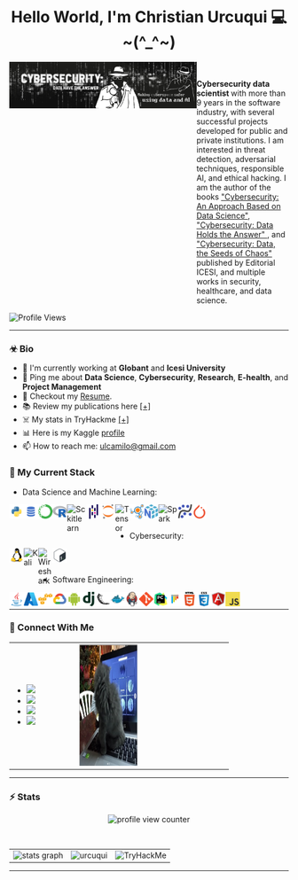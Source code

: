 <h1 align="center"> Hello World, I'm Christian Urcuqui 💻~(^_^~) </h1>

<div id="contentBox" style="margin:0px auto; width:100%">
 
<div id="column3" style="float:left; margin:0;width:67%">
 <img id="mdt_13" src="https://github.com/urcuqui/urcuqui/blob/main/LinkedIn_banner.png?raw=true">
</div>

<div id="column2" style="float:left; margin:0;width:33%;">
   <br>
  <p>
     <b>Cybersecurity data scientist </b> with more than 9 years in the software industry, with several successful projects developed for public and private institutions. I am interested in threat detection, adversarial techniques, responsible AI, and ethical hacking. I am the author of the books <a href="https://www.icesi.edu.co/editorial/ciberseguridad/">"Cybersecurity: An Approach Based on Data Science"</a>, <a href="https://www.icesi.edu.co/editorial/ciberseguridad-datos/">"Cybersecurity: Data Holds the Answer" </a>, and  <a href="https://www.icesi.edu.co/editorial/ciberseguridad-datos-caos/"> "Cybersecurity: Data, the Seeds of Chaos" </a> published by Editorial ICESI, and multiple works in security, healthcare, and data science.
 </p>
</div>
</div>

![Profile Views](https://komarev.com/ghpvc/?username=urcuqui&color=blue)

*** 

### ☣ Bio

- 🏢 I'm currently working at **Globant** and **Icesi University**
- 💬 Ping me about **Data Science**, **Cybersecurity**, **Research**, **E-health**, and **Project Management**
- 📝 Checkout my [Resume](https://www.linkedin.com/in/christianurcuqui/).
- 📚 Review my publications here [[+]](https://scholar.google.es/citations?user=q6dRgYIAAAAJ&hl)
- ☠️ My stats in TryHackme [[+]](https://tryhackme.com/p/urcuqui)
- 📊 Here is my Kaggle [profile](https://www.kaggle.com/xwolf12)
- 📫 How to reach me: [ulcamilo@gmail.com](mailto:ulcamilo@gmail.com)

### 🤖 My Current Stack

- Data Science and Machine Learning:

<img align="left" alt="python" width="26px" src="https://raw.githubusercontent.com/github/explore/80688e429a7d4ef2fca1e82350fe8e3517d3494d/topics/python/python.png" />
<img align="left" alt="SQL" width="26px" src="https://raw.githubusercontent.com/github/explore/80688e429a7d4ef2fca1e82350fe8e3517d3494d/topics/sql/sql.png" />
<img align="left" alt="Anaconda" width="26px" src="https://raw.githubusercontent.com/devicons/devicon/master/icons/anaconda/anaconda-original.svg" />
<img align="left" alt="R" width="26px" src="https://raw.githubusercontent.com/devicons/devicon/master/icons/r/r-original.svg" />
<img align="left" alt="Sckitlearn" width="35px" src="https://upload.wikimedia.org/wikipedia/commons/thumb/0/05/Scikit_learn_logo_small.svg/260px-Scikit_learn_logo_small.svg.png?20180808062052" />
<img align="left" alt="Pandas" width="26px" src="https://raw.githubusercontent.com/devicons/devicon/master/icons/pandas/pandas-original.svg" />
<img align="left" alt="Jupyter" width="26px" src="https://raw.githubusercontent.com/devicons/devicon/master/icons/jupyter/jupyter-original.svg" />
<img align="left" alt="Tensor" width="26px" src="https://upload.wikimedia.org/wikipedia/commons/thumb/2/2d/Tensorflow_logo.svg/115px-Tensorflow_logo.svg.png?20170429160244" />
<img align="left" alt="NetworkX" width="26px" src="https://raw.githubusercontent.com/devicons/devicon/master/icons/networkx/networkx-original.svg" />
<img align="left" alt="Numpy" width="26px" src="https://raw.githubusercontent.com/devicons/devicon/master/icons/numpy/numpy-original.svg" />
<img align="left" alt="Spark" width="35px" src="https://upload.wikimedia.org/wikipedia/commons/thumb/f/f3/Apache_Spark_logo.svg/512px-Apache_Spark_logo.svg.png?20210416091439" />
<img align="left" alt="StatModels" width="26px" src="https://raw.githubusercontent.com/statsmodels/statsmodels/main/docs/source/images/statsmodels-logo-v2-no-text.svg" />
<img align="left" alt="PyTorch" width="26px" src="https://raw.githubusercontent.com/devicons/devicon/master/icons/pytorch/pytorch-original.svg" /><br>
</br>

- Cybersecurity:

<img align="left" alt="Linux" width="26px" src="https://raw.githubusercontent.com/devicons/devicon/master/icons/linux/linux-original.svg"/>
<img align="left" alt="Kali" width="26px" src="https://logodix.com/logo/1287734.jpg"/>
<img align="left" alt="Wireshark" width="26px" src="https://upload.wikimedia.org/wikipedia/commons/thumb/d/df/Wireshark_icon.svg/100px-Wireshark_icon.svg.png?20070521080724"/>
<img align="left" alt="Bash" width="26px" src="https://raw.githubusercontent.com/devicons/devicon/master/icons/bash/bash-original.svg" /><br>
<br>

- Software Engineering:

<img align="left" alt="Java" width="26px" src="https://raw.githubusercontent.com/devicons/devicon/master/icons/java/java-original.svg" />
<img align="left" alt="Azure" width="26px" src="https://raw.githubusercontent.com/devicons/devicon/master/icons/azure/azure-original.svg" />
<img align="left" alt="AWS" width="26px" src="https://raw.githubusercontent.com/devicons/devicon/master/icons/amazonwebservices/amazonwebservices-original.svg" />
<img align="left" alt="GCP" width="26px" src="https://raw.githubusercontent.com/devicons/devicon/master/icons/googlecloud/googlecloud-original.svg" />
<img align="left" alt="Android" width="26px" src="https://raw.githubusercontent.com/devicons/devicon/master/icons/android/android-original.svg" />
<img align="left" alt="DJango" width="26px" src="https://raw.githubusercontent.com/devicons/devicon/master/icons/django/django-plain.svg" />
<img align="left" alt="Docker" width="26px" src="https://raw.githubusercontent.com/devicons/devicon/master/icons/flask/flask-original.svg" />
<img align="left" alt="Flask" width="26px" src="https://raw.githubusercontent.com/devicons/devicon/master/icons/docker/docker-original.svg" />
<img align="left" alt="Jenkins" width="26px" src="https://raw.githubusercontent.com/devicons/devicon/master/icons/jenkins/jenkins-original.svg" />
<img align="left" alt="Git" width="26px" src="https://raw.githubusercontent.com/devicons/devicon/master/icons/git/git-original.svg" />
<img align="left" alt="PyCharm" width="26px" src="https://raw.githubusercontent.com/devicons/devicon/master/icons/pycharm/pycharm-original.svg" />
<img align="left" alt="PyTest" width="26px" src="https://raw.githubusercontent.com/devicons/devicon/master/icons/pytest/pytest-original.svg" />
<img align="left" alt="HTML5" width="26px" src="https://raw.githubusercontent.com/github/explore/80688e429a7d4ef2fca1e82350fe8e3517d3494d/topics/html/html.png" />
<img align="left" alt="CSS3" width="26px" src="https://raw.githubusercontent.com/github/explore/80688e429a7d4ef2fca1e82350fe8e3517d3494d/topics/css/css.png" />
<img align="left" alt="Angular" width="26px" src="https://raw.githubusercontent.com/devicons/devicon/master/icons/angularjs/angularjs-original.svg" />
<img align="left" alt="JavaScript" width="26px" src="https://raw.githubusercontent.com/github/explore/80688e429a7d4ef2fca1e82350fe8e3517d3494d/topics/javascript/javascript.png" />
<br>

***

<p align="center">

### 💬 Connect With Me

<table style="width: 100%" cellspacing="0" cellpadding="0">
   <colgroup>
       <col style="width: 30%;">
       <col style="width: 70%;">
   </colgroup>  
   <tr>
         <td>
            <ul>
             <li><a href="https://twitter.com/ulcamilo">
                <img src="https://img.shields.io/badge/twitter-%231DA1F2.svg?&style=for-the-badge&logo=twitter&logoColor=white" height=25>
              </a> 
             </li>
             <li><a href="https://www.linkedin.com/in/christianurcuqui/?locale=en_US">
                <img src="https://img.shields.io/badge/linkedin-%230077B5.svg?&style=for-the-badge&logo=linkedin&logoColor=white" height=25>
              </a>  
             </li>
             <li>
              <a href="https://urcuqui.medium.com/">
               <img src="https://img.shields.io/badge/Medium-12100E?style=for-the-badge&logo=medium&logoColor=white" height=25>
              </a>
             </li>
             <li>
              <a href="mailto:ulcamilo@gmail.com">
               <img src="https://img.shields.io/badge/Gmail-D14836?style=for-the-badge&logo=gmail&logoColor=white" height=25>
              </a>
             </li>
           </ul>             
         </td>
         <td style="width: 40%;">
           <img src="https://github.com/urcuqui/urcuqui/blob/main/cat.png?raw=true" width="100%" height="220" style="max-width: 40%;">
         </td>
  </tr>  
</table>






<!--
**urcuqui/urcuqui** is a ✨ _special_ ✨ repository because its `README.md` (this file) appears on your GitHub profile.

Here are some ideas to get you started:

- 🔭 I’m currently working on ...
- 🌱 I’m currently learning ...
- 👯 I’m looking to collaborate on ...
- 🤔 I’m looking for help with ...
- 💬 Ask me about ...
- 📫 How to reach me: ...
- 😄 Pronouns: ...
- ⚡ Fun fact: ...
-->


***

### :zap: Stats

<p align="center">
    <img src="https://komarev.com/ghpvc/?username=urcuqui&color=0079fa&style=flat-square&label=PROFILE+VIEWS" alt="profile view counter">
</p> <br>
<table> 
<tr>
<td>
<img src="https://github-readme-stats-i66v.vercel.app/api?username=urcuqui&show_icons=true&hide_border=true&border_radius=0&count_private=true&include_all_commits=true&theme=react" height="150" alt="stats graph"  />

</td>
<td>
<img src="https://github-readme-stats.vercel.app/api/top-langs?username=urcuqui&show_icons=true&theme=react&include_all_commits=true&layout=compact" alt="urcuqui">
</td>
<td>


<img src="https://tryhackme-badges.s3.amazonaws.com/urcuqui.png" alt="TryHackMe">
</td>
</tr>

</table>

***



